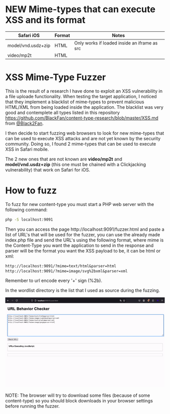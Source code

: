 # NEW Mime-types that can execute XSS and its format

| Safari iOS | Format | Notes |
|-------------------------------|--------|-------|
| model/vnd.usdz+zip            | HTML   | Only works if loaded inside an iframe as src |
| video/mp2t                    | HTML   |

# XSS Mime-Type Fuzzer

This is the result of a research I have done to exploit an XSS vulnerability in a file uploade functionality. When testing the target application, I noticed that they implement a blacklist of mime-types to prevent malicious HTML/XML from being loaded inside the application.
The blacklist was very good and contemplete all types listed in this repository https://github.com/BlackFan/content-type-research/blob/master/XSS.md from [@Black2Fan](https://x.com/black2fan?lang=ja).

I then decide to start fuzzing web browsers to look for new mime-types that can be used to execute XSS attacks and are not yet known by the security community. Doing so, I found 2 mime-types that can be used to execute XSS in Safari mobile.

The 2 new ones that are not known are **video/mp2t** and **model/vnd.usdz+zip** (this one must be chained with a Clickjacking vulnerability) that work on Safari for iOS.

# How to fuzz

To fuzz for new content-type you must start a PHP web server with the following command:
```bash
php -S localhost:9091
```

Then you can access the page http://localhost:9091/fuzzer.html and paste a list of URL's that will be used for the fuzzer, you can use the already made index.php file and send the URL's using the following format, where mime is the Content-Type you want the application to send in the response and parser will be the format you want the XSS payload to be, it can be html or xml:

```
http://localhost:9091/?mime=text/html&parser=html
http://localhost:9091/?mime=image/svg%2bxml&parser=xml
```

Remember to url encode every '+' sign  (%2b).

In the wordlist directory is the list that I used as source during the fuzzing.

![Alt Text](fuzzer.gif)

NOTE: The browser will try to download some files (because of some content-type) so you should block downloads in your browser settings before running the fuzzer.

